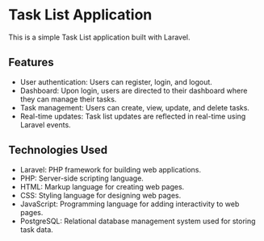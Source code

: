 # Task List Application

This is a simple Task List application built with Laravel.

## Features

- User authentication: Users can register, login, and logout.
- Dashboard: Upon login, users are directed to their dashboard where they can manage their tasks.
- Task management: Users can create, view, update, and delete tasks.
- Real-time updates: Task list updates are reflected in real-time using Laravel events.

## Technologies Used

- Laravel: PHP framework for building web applications.
- PHP: Server-side scripting language.
- HTML: Markup language for creating web pages.
- CSS: Styling language for designing web pages.
- JavaScript: Programming language for adding interactivity to web pages.
- PostgreSQL: Relational database management system used for storing task data.
